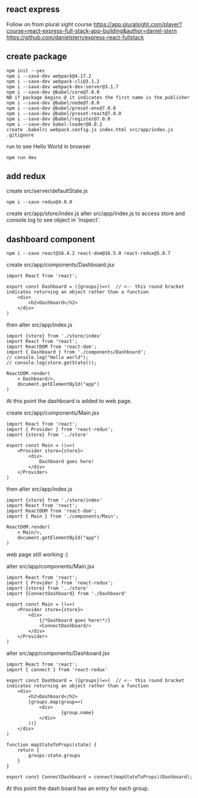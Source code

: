 ## react express
Follow on from plural sight course
https://app.pluralsight.com/player?course=react-express-full-stack-app-building&author=daniel-stern
https://github.com/danielstern/express-react-fullstack


## create package
```
npm init --yes
npm i --save-dev webpack@4.17.2
npm i --save-dev webpack-cli@3.1.2
npm i --save-dev webpack-dev-server@3.1.7
npm i --save-dev @babel/core@7.0.0
NB if package begins @ it indicates the first name is the publisher
npm i --save-dev @babel/node@7.0.0
npm i --save-dev @babel/preset-env@7.0.0
npm i --save-dev @babel/preset-react@7.0.0
npm i --save-dev @babel/register@7.0.0
npm i --save-dev babel-loader@8.0.2
create .babelrc webpack.config.js index.html src/app/index.js .gitignore
```
run to see Hello World in browser
```
npm run dev
```
## add redux
create src/server/defaultState.js
```
npm i --save redux@4.0.0
```
create src/app/store/index.js
alter src/app/index.js to access store and console.log to see object in 'inspect'.

## dashboard component
```
npm i --save react@16.4.2 react-dom@16.5.0 react-redux@5.0.7
```

create src/app/components/Dashboard.jsx
```
import React from 'react';

export const Dashboard = ({groups})=>(  // <-- this round bracket indicates returning an object rather than a function
    <div>
        <h2>Dashboard</h2>
    </div>
)
```
then alter src/app/index.js
```
import {store} from './store/index'
import React from 'react';
import ReactDOM from 'react-dom';
import { Dashboard } from './components/Dashboard';
// console.log("Hello world");
// console.log(store.getState());

ReactDOM.render(
    < Dashboard/>,
    document.getElementById("app")
)
```

At this point the dashboard is added to web page.

create src/app/components/Main.jsx
```
import React from 'react';
import { Provider } from 'react-redux';
import {store} from '../store'

export const Main = ()=>(
    <Provider store={store}>
        <div>
            Dashboard goes here!
        </div>
    </Provider>
)
```

then alter src/app/index.js

```
import {store} from './store/index'
import React from 'react';
import ReactDOM from 'react-dom';
import { Main } from './components/Main';

ReactDOM.render(
    < Main/>,
    document.getElementById("app")
)
```

web page still working :)

alter src/app/components/Main.jsx
```
import React from 'react';
import { Provider } from 'react-redux';
import {store} from '../store'
import {ConnectDashboard} from './Dashboard'

export const Main = ()=>(
    <Provider store={store}>
        <div>
            {/*Dashboard goes here!*/}
            <ConnectDashboard/>
        </div>
    </Provider>
)
```

alter src/app/components/Dashboard.jsx

```
import React from 'react';
import { connect } from 'react-redux'

export const Dashboard = ({groups})=>(  // <-- this round bracket indicates returning an object rather than a function
    <div>
        <h2>Dashboard</h2>
        {groups.map(group=>(
            <div>
                    {group.name}
            </div>
        ))}
    </div>
)

function mapStateToProps(state) {
    return {
        groups:state.groups
    }
}

export const ConnectDashboard = connect(mapStateToProps)(Dashboard);
```

At this point the dash board has an entry for each group.



